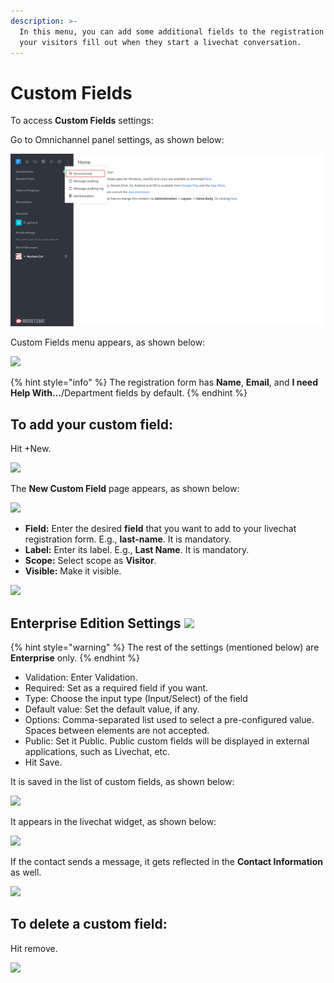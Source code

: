 ```yaml
---
description: >-
  In this menu, you can add some additional fields to the registration form that
  your visitors fill out when they start a livechat conversation.
---
```


# Custom Fields

To access **Custom Fields** settings:

Go to Omnichannel panel settings, as shown below:

![](<../../.gitbook/assets/0 (8) (5) (5) (5) (5) (5) (4) (4) (1) (1) (1) (1) (1) (19).png>)

Custom Fields menu appears, as shown below:

![](<../../.gitbook/assets/1 (7).png>)

{% hint style="info" %}
The registration form has **Name**, **Email**, and **I need Help With…**/Department fields by default.
{% endhint %}

## To add your custom field:

Hit +New.

![](../../.gitbook/assets/2022-01-23\_18-36-40.png)

The **New Custom Field** page appears, as shown below:

![](<../../.gitbook/assets/2022-01-23\_18-47-17 (1).png>)

* **Field:** Enter the desired **field** that you want to add to your livechat registration form. E.g., **last-name**. It is mandatory.
* **Label:** Enter its label. E.g., **Last Name**. It is mandatory.
* **Scope:** Select scope as **Visitor**.
* **Visible:** Make it visible.

![](../../.gitbook/assets/2022-01-23\_18-44-32.png)

## Enterprise Edition Settings ![](../../.gitbook/assets/2022-01-23\_20-47-25.png)

{% hint style="warning" %}
The rest of the settings (mentioned below) are **Enterprise** only.
{% endhint %}

* Validation: Enter Validation.
* Required: Set as a required field if you want.
* Type: Choose the input type (Input/Select) of the field
* Default value: Set the default value, if any.
* Options: Comma-separated list used to select a pre-configured value. Spaces between elements are not accepted.
* Public: Set it Public. Public custom fields will be displayed in external applications, such as Livechat, etc.
* Hit Save.

It is saved in the list of custom fields, as shown below:

![](<../../.gitbook/assets/2022-01-23\_21-00-43 (1).png>)

It appears in the livechat widget, as shown below:

![](<../../.gitbook/assets/2022-01-23\_21-10-25 (3).png>)

If the contact sends a message, it gets reflected in the **Contact Information** as well.

![](../../.gitbook/assets/2022-01-23\_21-13-12.png)

## To delete a custom field:

Hit remove.

![](<../../.gitbook/assets/2022-01-23\_21-00-43 (2).png>)
